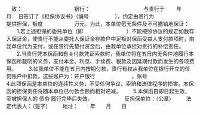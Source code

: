 
 


　致：　　　　　　　　　　银行：
　　　　　　　　　　与贵行于　　 年　　月　 日签订了《担保协议书》（编号　　　　　），约定由贵行为　　　　　　　提供担保，额度　　　　　　万元。为此，本单位愿无条件及不可撤销地保证：
　　1.若上述担保的委托单位（即　　　　　　　　 ）不能按照协议的规定如数存入保证金，使贵行不能从委托人保证金存款户中足额对保函受益人支付款项时，由我单位代为支付，或在贵行先垫付资金后，由我单位承担对贵行的补偿责任。
　　2.当贵行凭本保函和有关付款凭证索款时，我单位将在五日内无条件地履行本保函所载明的义务，支付本金、利息、手续费、税款及因延期付款而发生的各项费用。
　　3.如我单位不能在五日内按期付款，贵行有权从我单位在银行开立的任何账户中扣款，这些账户为：开户银行　　　　　　　，账号　　　　　　　
　　4.此项保函是本单位的连续性义务，不受任何争议、索赔和法律程序的损害。本保函的担保责任将随本单位已付款金额而相对递减。
　　5.本保函自即日起生效，至被担保人的
债务
履行完毕后失效。　　
　　
　　反担保单位：（公章）
　　法定代表人：（签字）
　　地址：
　　年　　月　　日

 


 

 
 
 
 
 
  


  
 

  


  


  
 
 
 
 

